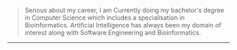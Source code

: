 > Serious about my career, I am Currently doing my bachelor's degree in Computer Science which includes a specialisation in Bioinformatics. Artificial Intelligence has always been my domain of interest along with Software Engineering and Bioinformatics. 

---

<!--
**ChristeenTJose/ChristeenTJose** is a ✨ _special_ ✨ repository because its `README.md` (this file) appears on your GitHub profile.

Here are some ideas to get you started:

- 🔭 I’m currently working on ...
- 🌱 I’m currently learning ...
- 👯 I’m looking to collaborate on ...
- 🤔 I’m looking for help with ...
- 💬 Ask me about ...
- 📫 How to reach me: ...
- 😄 Pronouns: ...
- ⚡ Fun fact: ...
-->
